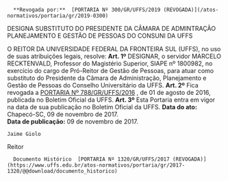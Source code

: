       **Revogada por:**  [PORTARIA Nº 300/GR/UFFS/2019 (REVOGADA)](/atos-normativos/portaria/gr/2019-0300) 

   DESIGNA SUBSTITUTO DO PRESIDENTE DA CÂMARA DE ADMINTRAÇÃO PLANEJAMENTO E GESTÃO DE PESSOAS DO CONSUNI DA UFFS  

 O REITOR DA UNIVERSIDADE FEDERAL DA FRONTEIRA SUL (UFFS), no uso de suas atribuições legais, resolve:   **Art. 1º** DESIGNAR, o servidor MARCELO RECKTENVALD, Professor do Magistério Superior, SIAPE nº 1800982, no exercício do cargo de Pró-Reitor de Gestão de Pessoas, para atuar como substituto do Presidente da Câmara de Administração, Planejamento e Gestão de Pessoas do Conselho Universitário da UFFS.   **Art. 2º** Fica revogada a [PORTARIA Nº 788/GR/UFFS/2016](https://www.uffs.edu.br/atos-normativos/portaria/gr/2016-0788)  , de 01 de agosto de 2016, publicada no Boletim Oficial da UFFS.   **Art. 3º** Esta Portaria entra em vigor na data de sua publicação no Boletim Oficial da UFFS.      **Data do ato:** Chapecó-SC, 09 de novembro de 2017.   
 **Data de publicação:**  09 de novembro de 2017. 

    Jaime Giolo   
 Reitor 

      Documento Histórico  [PORTARIA Nº 1320/GR/UFFS/2017 (REVOGADA)](https://www.uffs.edu.br/atos-normativos/portaria/gr/2017-1320/@@download/documento_historico)     
      